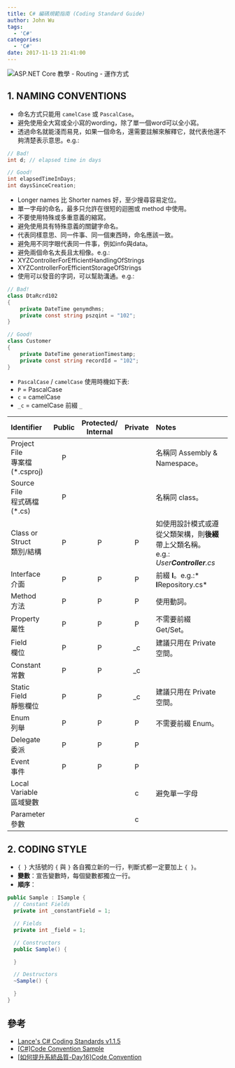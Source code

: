 ```yaml
---
title: C# 編碼規範指南 (Coding Standard Guide)
author: John Wu
tags:
  - 'C#'
categories:
  - 'C#'
date: 2017-11-13 21:41:00
---
```

![ASP.NET Core 教學 - Routing - 運作方式](/images/pasted-115.png)


<!-- more -->

## 1.	NAMING CONVENTIONS

* 命名方式只能用 `camelCase` 或 `PascalCase`。  
* 避免使用全大寫或全小寫的wording，除了單一個word可以全小寫。  
* 透過命名就能淺而易見，如果一個命名，還需要註解來解釋它，就代表他還不夠清楚表示意思。e.g.:  

```cs
// Bad!
int d; // elapsed time in days 

// Good!
int elapsedTimeInDays;
int daysSinceCreation;
```

*	Longer names 比 Shorter names 好，至少搜尋容易定位。  
* 單一字母的命名，最多只允許在很短的迴圈或 method 中使用。  
*	不要使用特殊或多重意義的縮寫。  
*	避免使用具有特殊意義的關鍵字命名。  
*	代表同樣意思、同一件事、同一個東西時，命名應該一致。  
*	避免用不同字眼代表同一件事，例如info與data。  
*	避免兩個命名太長且太相像。e.g.:  
 * XYZControllerForEfficientHandlingOfStrings  
 * XYZControllerForEfficientStorageOfStrings  
* 使用可以發音的字詞，可以幫助溝通。e.g.:

```cs
// Bad!
class DtaRcrd102
{
    private DateTime genymdhms;
    private const string pszqint = "102";
}

// Good!
class Customer
{
    private DateTime generationTimestamp;
    private const string recordId = "102";
}
```

* `PascalCase` / `camelCase` 使用時機如下表:
 * `P` = PascalCase
 * `c` = camelCase
 * `_c` = camelCase 前綴 `_`

| Identifier      | Public    | Protected/<br />Internal    | Private   | Notes                         |  
| :------         | :------:  | :------:              | :------:  | :------                       |
| Project File<br />專案檔(*.csproj)  | P         |                       |           | 名稱同 Assembly & Namespace。   |
| Source File<br />程式碼檔(*.cs)   | P         |                       |           | 名稱同 class。   |
| Class or Struct<br />類別/結構  | P         | P  | P  | 如使用設計模式或遵從父類架構，則**後綴**帶上父類名稱。<br />e.g.: *User**Controller**.cs*   |
| Interface<br />介面   | P         | P  | P  | 前綴 **I**。e.g.:* **I**Repository.cs*   |
| Method<br />方法   | P         | P  | P  | 使用動詞。 |
| Property<br />屬性   | P         | P  | P  | 不需要前綴 Get/Set。 |
| Field<br />欄位    | P         | P  | _c  | 建議只用在 Private 空間。   |
| Constant<br />常數    | P         | P  | _c  |    |
| Static Field<br />靜態欄位   | P         | P  | _c  | 建議只用在 Private 空間。  |
| Enum<br />列舉   | P         | P  | P  | 不需要前綴 Enum。 |
| Delegate<br />委派   | P         | P  | P  |  |
| Event<br />事件   | P         | P  | P  |  |
| Local Variable<br />區域變數   |          |   | c  | 避免單一字母 |
| Parameter<br />參數   |          |   | c  |   | |

## 2. CODING STYLE

* `{ }` 大括號的 `{` 與 `}` 各自獨立新的一行，判斷式都一定要加上 `{ }`。
* **變數**：宣告變數時，每個變數都獨立一行。
* **順序**：
```cs
public Sample : ISample {
  // Constant Fields
  private int _constantField = 1;

  // Fields
  private int _field = 1;

  // Constructors
  public Sample() { 

  }

  // Destructors
  ~Sample() { 

  }
}
```

## 參考

* [Lance's C# Coding Standards v1.1.5](https://aspblogs.blob.core.windows.net/media/lhunt/Publications/CSharp%20Coding%20Standards.pdf)  
* [[C#]Code Convention Sample](https://dotblogs.com.tw/hatelove/archive/2011/12/21/csharp-code-convention.aspx)
* [[如何提升系統品質-Day16]Code Convention](https://ithelp.ithome.com.tw/articles/10079251)
